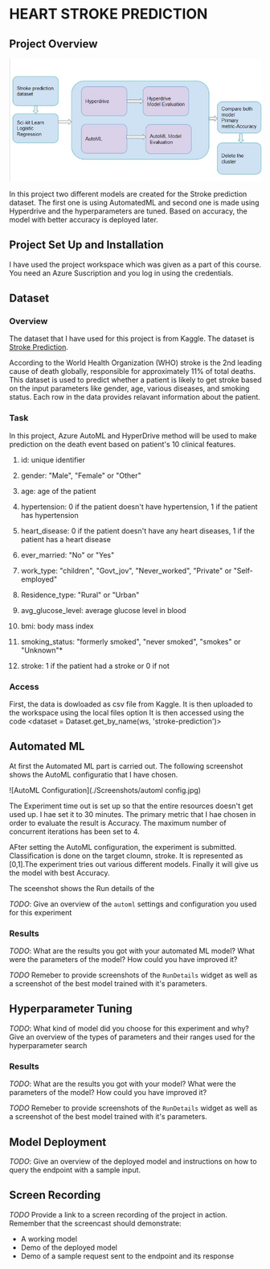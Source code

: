 # HEART STROKE PREDICTION

## Project Overview

![Project Architecture](./Screenshots/bloc.jpg)

In this project two different models are created for the Stroke prediction dataset. The first one is using AutomatedML and second one is made using Hyperdrive and the hyperparameters are tuned. Based on accuracy, the model with better accuracy is deployed later.

## Project Set Up and Installation
I have used the project workspace which was given as a part of this course. You need an Azure Suscription and you log in using the credentials.

## Dataset

### Overview
The dataset that I have used for this project is from Kaggle. The dataset is [Stroke Prediction](https://www.kaggle.com/fedesoriano/stroke-prediction-dataset). 

According to the World Health Organization (WHO) stroke is the 2nd leading cause of death globally, responsible for approximately 11% of total deaths. This dataset is used to predict whether a patient is likely to get stroke based on the input parameters like gender, age, various diseases, and smoking status. Each row in the data provides relavant information about the patient.

### Task

In this project, Azure AutoML and HyperDrive method will be used to make prediction on the death event based on patient's 10 clinical features.

1) id: unique identifier

2) gender: "Male", "Female" or "Other"

3) age: age of the patient

4) hypertension: 0 if the patient doesn't have hypertension, 1 if the patient has hypertension

5) heart_disease: 0 if the patient doesn't have any heart diseases, 1 if the patient has a heart disease

6) ever_married: "No" or "Yes"

7) work_type: "children", "Govt_jov", "Never_worked", "Private" or "Self-employed"

8) Residence_type: "Rural" or "Urban"

9) avg_glucose_level: average glucose level in blood

10) bmi: body mass index

11) smoking_status: "formerly smoked", "never smoked", "smokes" or "Unknown"*

12) stroke: 1 if the patient had a stroke or 0 if not

### Access

First, the data is dowloaded as csv file from Kaggle. It is then uploaded to the workspace using the local files option It is then accessed using the code <dataset = Dataset.get_by_name(ws, 'stroke-prediction')>

## Automated ML
At first the Automated ML part is carried out. 
The following screenshot shows the AutoML configuratio that I have chosen.

![AutoML Configuration](./Screenshots/automl config.jpg)

The Experiment time out is set up so that the entire resources doesn't get used up. I hae set it to 30 minutes. The primary metric that I hae chosen in order to evaluate the result is Accuracy. The maximum number of concurrent iterations has been set to 4.

AFter setting the AutoML configuration, the experiment is submitted. Classification is done on the target cloumn, stroke. It is represented as [0,1].The experiment tries out various different models. Finally it will give us the model with best Accuracy.

The sceenshot shows the Run details of the 


*TODO*: Give an overview of the `automl` settings and configuration you used for this experiment

### Results
*TODO*: What are the results you got with your automated ML model? What were the parameters of the model? How could you have improved it?

*TODO* Remeber to provide screenshots of the `RunDetails` widget as well as a screenshot of the best model trained with it's parameters.

## Hyperparameter Tuning
*TODO*: What kind of model did you choose for this experiment and why? Give an overview of the types of parameters and their ranges used for the hyperparameter search


### Results
*TODO*: What are the results you got with your model? What were the parameters of the model? How could you have improved it?

*TODO* Remeber to provide screenshots of the `RunDetails` widget as well as a screenshot of the best model trained with it's parameters.

## Model Deployment
*TODO*: Give an overview of the deployed model and instructions on how to query the endpoint with a sample input.

## Screen Recording
*TODO* Provide a link to a screen recording of the project in action. Remember that the screencast should demonstrate:
- A working model
- Demo of the deployed  model
- Demo of a sample request sent to the endpoint and its response

